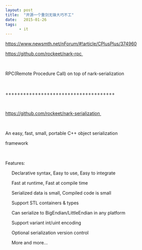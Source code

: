 ```yaml
---
layout: post
title:  "开源一个重剑无锋大巧不工"
date:   2015-01-26
tags:
      - it
---
```



https://www.newsmth.net/nForum/#!article/CPlusPlus/374960  





https://github.com/rockeet/nark-rpc 

  

RPC(Remote Procedure Call) on top of nark-serialization 

  

+++++++++++++++++++++++++++++++++++++ 

  

https://github.com/rockeet/nark-serialization 

  

An easy, fast, small, portable C++ object serialization  

framework 

  

Features: 

     Declarative syntax, Easy to use, Easy to integrate 

     Fast at runtime, Fast at compile time 

     Serialized data is small, Compiled code is small 

     Support STL containers & types 

     Can serialize to BigEndian/LittleEndian in any platform 

     Support variant int/uint encoding 

     Optional serialization version control 

     More and more\... 

  

  

